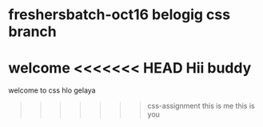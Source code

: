 # freshersbatch-oct16 belogig css branch
welcome
<<<<<<< HEAD
Hii buddy
=======
welcome to css
hlo gelaya
>>>>>>> css-assignment
this is me this is you